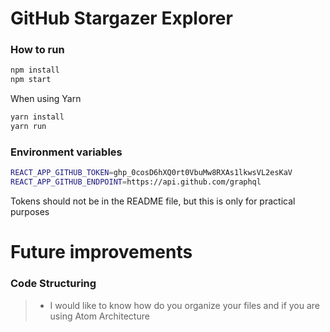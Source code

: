 # GitHub Stargazer Explorer
### How to run
```sh
npm install
npm start
```
When using Yarn
```sh
yarn install
yarn run
```

### Environment variables
```sh
REACT_APP_GITHUB_TOKEN=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
REACT_APP_GITHUB_ENDPOINT=https://api.github.com/graphql
```
Tokens should not be in the README file, but this is only for practical purposes

# Future improvements
### Code Structuring
> - I would like to know how do you organize your files and if you are using Atom Architecture

